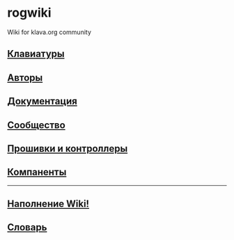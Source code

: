 # rogwiki
Wiki for klava.org community

## [Клавиатуры](keyboards.md)

## [Авторы](authors.md)

## [Документация](docs.md)

## [Сообщество](community.md)

## [Прошивки и контроллеры](wares.md)

## [Компаненты](companents.md)

---
 
## [Наполнение Wiki!](wikifulling.md)  

## [Словарь](Articles/Glossary.md)  
  
